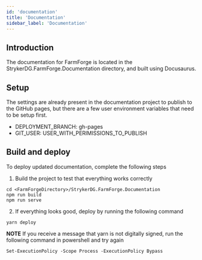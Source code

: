 ```yaml
---
id: 'documentation'
title: 'Documentation'
sidebar_label: 'Documentation'
---
```


## Introduction

The documentation for FarmForge is located in the StrykerDG.FarmForge.Documentation directory, and built using Docusaurus.

## Setup

The settings are already present in the documentation project to publish to the GitHub pages, but there are a few user environment variables that need to be setup first.

- DEPLOYMENT_BRANCH: gh-pages
- GIT_USER: USER_WITH_PERIMISSIONS_TO_PUBLISH

## Build and deploy

To deploy updated documentation, complete the following steps

1. Build the project to test that everything works correctly
```
cd <FarmForgeDirectory>/StrykerDG.FarmForge.Documentation
npm run build
npm run serve
```
2. If everything looks good, deploy by running the following command
```
yarn deploy
```

**NOTE** If you receive a message that yarn is not digitally signed, run the 
following command in powershell and try again
```
Set-ExecutionPolicy -Scope Process -ExecutionPolicy Bypass
```
